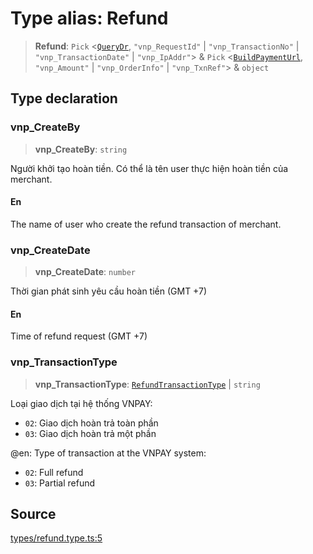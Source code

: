 # Type alias: Refund

> **Refund**: `Pick` \<[`QueryDr`](QueryDr.md), `"vnp_RequestId"` \| `"vnp_TransactionNo"` \| `"vnp_TransactionDate"` \| `"vnp_IpAddr"`\> & `Pick` \<[`BuildPaymentUrl`](BuildPaymentUrl.md), `"vnp_Amount"` \| `"vnp_OrderInfo"` \| `"vnp_TxnRef"`\> & `object`

## Type declaration

### vnp\_CreateBy

> **vnp\_CreateBy**: `string`

Người khởi tạo hoàn tiền. Có thể là tên user thực hiện hoàn tiền của merchant.

#### En

The name of user who create the refund transaction of merchant.

### vnp\_CreateDate

> **vnp\_CreateDate**: `number`

Thời gian phát sinh yêu cầu hoàn tiền (GMT +7)

#### En

Time of refund request (GMT +7)

### vnp\_TransactionType

> **vnp\_TransactionType**: [`RefundTransactionType`](../enumerations/RefundTransactionType.md) \| `string`

Loại giao dịch tại hệ thống VNPAY:
- `02`: Giao dịch hoàn trả toàn phần
- `03`: Giao dịch hoàn trả một phần

@en:
Type of transaction at the VNPAY system:
- `02`: Full refund
- `03`: Partial refund

## Source

[types/refund.type.ts:5](https://github.com/lehuygiang28/vnpay/blob/e5d2c2c4802c32c8fbad34e0595b2cfeb2281905/src/types/refund.type.ts#L5)
